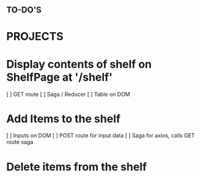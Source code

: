 ## TO-DO'S


# PROJECTS

# Display contents of shelf on ShelfPage at '/shelf'
  [ ] GET route
  [ ] Saga / Reducer
  [ ] Table on DOM


# Add Items to the shelf
  [ ] Inputs on DOM
  [ ] POST route for input data
  [ ] Saga for axios, calls GET route saga


# Delete items from the shelf

